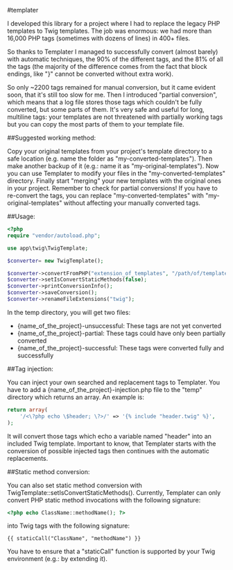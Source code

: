 #templater

I developed this library for a project where I had to replace the legacy PHP templates to Twig templates. The job was
enormous: we had more than 16,000 PHP tags (sometimes with dozens of lines) in 400+ files.
 
So thanks to Templater I managed to successfully convert (almost barely) with automatic techniques, the 90% of the
different tags, and the 81% of all the tags (the majority of the difference comes from the fact that block endings, like
"}" cannot be converted without extra work).
 
So only ~2200 tags remained for manual conversion, but it came evident soon, that it's still too slow for me. Then I
introduced "partial conversion", which means that a log file stores those tags which couldn't be fully converted,
but some parts of them. It's very safe and useful for long, multiline tags: your templates are not threatened with
partially working tags but you can copy the most parts of them to your template file.

##Suggested working method:

Copy your original templates from your project's template directory to a safe location (e.g. name the folder as
"my-converted-templates"). Then make another backup of it (e.g.: name it as "my-original-templates"). Now you can use
Templater to modify your files in the "my-converted-templates" directory. Finally start "merging" your new templates
with the original ones in your project. Remember to check for partial conversions! If you have to re-convert the tags,
you can replace "my-converted-templates" with "my-original-templates" without affecting your manually converted tags.

##Usage:

```php
<?php
require "vendor/autoload.php";

use app\twig\TwigTemplate;

$converter= new TwigTemplate();

$converter->convertFromPHP("extension_of_templates", "/path/of/templates", "name_of_the_project");
$converter->setIsConvertStaticMethods(false);
$converter->printConversionInfo();
$converter->saveConversion();
$converter->renameFileExtensions("twig");
```

In the temp directory, you will get two files:
- {name_of_the_project}-unsuccessful: These tags are not yet converted
- {name_of_the_project}-partial: These tags could have only been partially converted
- {name_of_the_project}-successful: These tags were converted fully and successfully

##Tag injection:

You can inject your own searched and replacement tags to Templater. You have to add a {name_of_the_project}-injection.php file to the "temp" directory which returns an array. An example is:

```php
return array(
    '/<\?php echo \$header; \?>/' => '{% include "header.twig" %}',
);
```

It will convert those tags which echo a variable named "header" into an included Twig template. Important to know,
that Templater starts with the conversion of possible injected tags then continues with the automatic replacements.

##Static method conversion:

You can also set static method conversion with TwigTemplate::setIsConvertStaticMethods(). Currently, Templater can only
convert PHP static method invocations with the following signature:
```php
<?php echo ClassName::methodName(); ?>
```
into Twig tags with the following signature:
```
{{ staticCall("ClassName", "methodName") }}
```
You have to ensure that a "staticCall" function is supported by your Twig environment (e.g.: by extending it).
